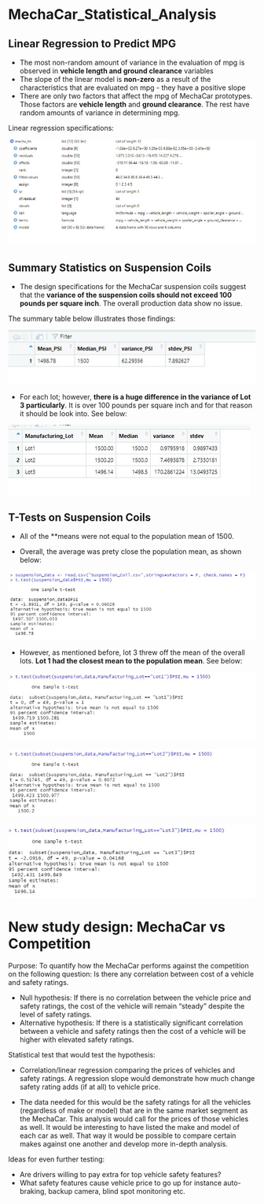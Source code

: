 # MechaCar_Statistical_Analysis


## Linear Regression to Predict MPG
- The most non-random amount of variance in the evaluation of mpg is observed in **vehicle length and ground clearance** variables     
- The slope of the linear model is **non-zero** as a result of the characteristics that are evaluated on mpg - they have a positive slope
- There are only two factors that affect the mpg of MechaCar prototypes. Those factors are **vehicle length** and **ground clearance**. The rest have random amounts of variance in determining mpg.

Linear regression specifications:

![](Linear%20Regression%20Deliverable%201.jpg)

## Summary Statistics on Suspension Coils

- The design specifications for the MechaCar suspension coils suggest that the **variance of the suspension coils should not exceed 100 pounds per square inch**. The overall production data show no issue. 
    
The summary table below illustrates those findings:

![](total_summary%20Deliv%202.jpg)
   

- For each lot; however, **there is a huge difference in the variance of Lot 3 particularly**. It is over 100 pounds per square inch and for that reason it should be look into. See below:

![](https://github.com/Aggie01/MechaCar_Statistical_Analysis-/blob/main/lot_summary.jpg)
    

## T-Tests on Suspension Coils

- All of the **means were not equal to the population mean of 1500.

- Overall, the average was prety close the population mean, as shown below:

![](Deliv%203%20step1.jpg)

  - However, as mentioned before, lot 3 threw off the mean of the overall lots. **Lot 1 had the closest mean to the population mean**. See below:

![](Deliv3%20step2%20Lot1.jpg)

![](Deliv%203%20step2%20Lot2.jpg)

![](Deliv%203%20step2%20Lot3.jpg)
  
  
# New study design: MechaCar vs Competition

Purpose: To quantify how the MechaCar performs against the competition on the following question: Is there any correlation between cost of a vehicle and safety ratings.
       
- Null hypothesis: If there is no correlation between the vehicle price and safety ratings, the cost of the vehicle will remain “steady” despite the level of safety ratings. 
- Alternative hypothesis: If there is a statistically significant correlation between a vehicle and safety ratings then the cost of a vehicle will be higher with elevated safety ratings.

      
 Statistical test that would test the hypothesis:
 - Correlation/linear regression comparing the prices of vehicles and safety ratings. A regression slope would demonstrate how much change safety rating adds (if at all) to vehicle price. 

 
  - The data needed for this would be the safety ratings for all the vehicles (regardless of make or model) that are in the same market segment as the MechaCar. This analysis would call for the prices of those vehicles as well. It would be interesting to have listed the make and model of each car as well.  That way it would be possible to compare certain makes against one another and develop more in-depth analysis.

Ideas for even further testing: 
-	Are drivers willing to pay extra for top vehicle safety features?
-	What safety features cause vehicle price to go up for instance auto-braking, backup camera, blind spot monitoring etc. 

